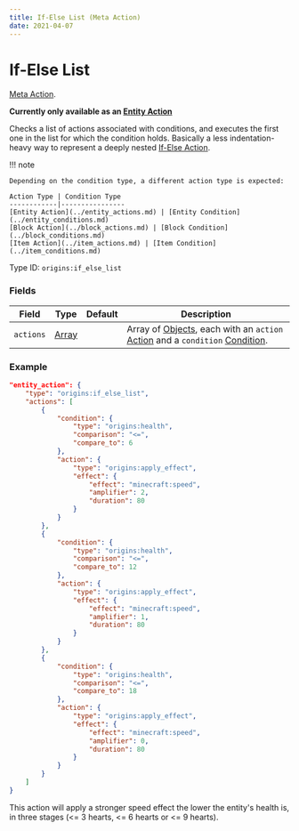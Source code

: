 ```yaml
---
title: If-Else List (Meta Action)
date: 2021-04-07
---
```

# If-Else List

[Meta Action](../meta_actions.md).

**Currently only available as an [Entity Action](../entity_actions.md)**

Checks a list of actions associated with conditions, and executes the first one in the list for which the condition holds. Basically a less indentation-heavy way to represent a deeply nested [If-Else Action](if_else.md).

!!! note

    Depending on the condition type, a different action type is expected:
    
    Action Type | Condition Type
    ------------|----------------
    [Entity Action](../entity_actions.md) | [Entity Condition](../entity_conditions.md)
    [Block Action](../block_actions.md) | [Block Condition](../block_conditions.md)
    [Item Action](../item_actions.md) | [Item Condition](../item_conditions.md)



Type ID: `origins:if_else_list`

### Fields

Field  | Type | Default | Description
-------|------|---------|-------------
`actions` | [Array](../data_types/array.md) | | Array of [Objects](../data_types/object.md), each with an `action` [Action](../actions.md) and a `condition` [Condition](../conditions.md).

### Example

```json
"entity_action": {
	"type": "origins:if_else_list",
	"actions": [
		{
			"condition": {
				"type": "origins:health",
				"comparison": "<=",
				"compare_to": 6
			},
			"action": {
				"type": "origins:apply_effect",
				"effect": {
					"effect": "minecraft:speed",
					"amplifier": 2,
					"duration": 80
				}
			}
		},
		{
			"condition": {
				"type": "origins:health",
				"comparison": "<=",
				"compare_to": 12
			},
			"action": {
				"type": "origins:apply_effect",
				"effect": {
					"effect": "minecraft:speed",
					"amplifier": 1,
					"duration": 80
				}
			}
		},
		{
			"condition": {
				"type": "origins:health",
				"comparison": "<=",
				"compare_to": 18
			},
			"action": {
				"type": "origins:apply_effect",
				"effect": {
					"effect": "minecraft:speed",
					"amplifier": 0,
					"duration": 80
				}
			}
		}
	]
}
```
This action will apply a stronger speed effect the lower the entity's health is, in three stages (<= 3 hearts, <= 6 hearts or <= 9 hearts).
